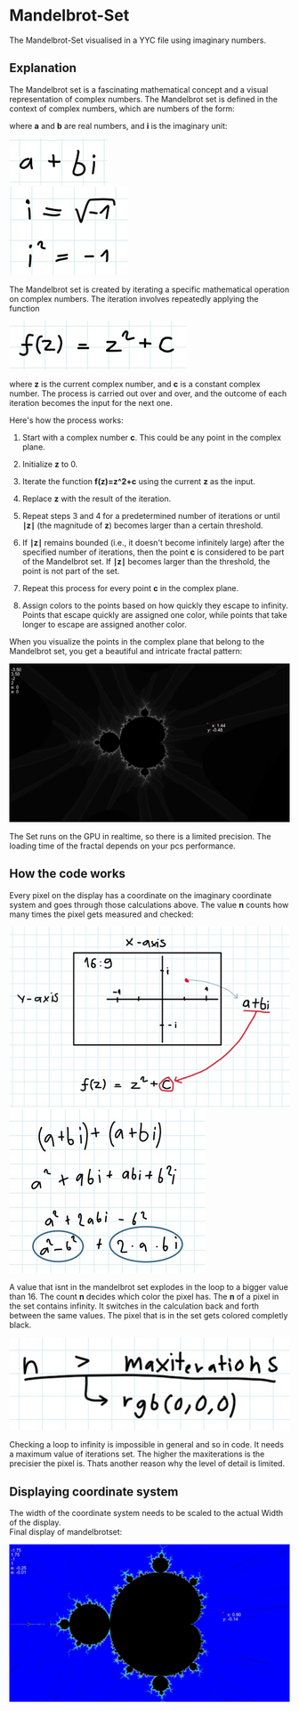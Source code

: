 # Mandelbrot-Set
The Mandelbrot-Set visualised in a YYC file using imaginary numbers.

## Explanation
The Mandelbrot set is a fascinating mathematical concept and a visual representation of complex numbers. The Mandelbrot set is defined in the context of complex numbers, which are numbers of the form:  


where **a** and **b** are real numbers, and **i** is the imaginary unit:  
  
![Alt text](/AplusBImage.jpg)  
![Alt text](/ImaginarynumberImage.jpg)  

The Mandelbrot set is created by iterating a specific mathematical operation on complex numbers. The iteration involves repeatedly applying the function  
  
![Alt text](/functionImage.jpg)  

where **z** is the current complex number, and **c** is a constant complex number. The process is carried out over and over, and the outcome of each iteration becomes the input for the next one.

Here's how the process works:

1. Start with a complex number **c**. This could be any point in the complex plane.

2. Initialize **z** to 0.

3. Iterate the function **f(z)=z^2+c**
using the current **z** as the input.

4. Replace **z** with the result of the iteration.

5. Repeat steps 3 and 4 for a predetermined number of iterations or until **∣z∣** (the magnitude of **z**) becomes larger than a certain threshold.

6. If **∣z∣** remains bounded (i.e., it doesn't become infinitely large) after the specified number of iterations, then the point **c** is considered to be part of the Mandelbrot set. If **∣z∣** becomes larger than the threshold, the point is not part of the set.

7. Repeat this process for every point **c** in the complex plane.

8. Assign colors to the points based on how quickly they escape to infinity. Points that escape quickly are assigned one color, while points that take longer to escape are assigned another color.

When you visualize the points in the complex plane that belong to the Mandelbrot set, you get a beautiful and intricate fractal pattern:  
  
![Alt text](/MandelbrotsetImage.jpg)  

The Set runs on the GPU in realtime, so there is a limited precision. 
The loading time of the fractal depends on your pcs performance.

## How the code works
Every pixel on the display has a coordinate on the imaginary coordinate system and goes through those calculations above. The value **n** counts how many times the pixel gets measured and checked:  
  
![Alt text](/DisplayImage.jpg)  
![Alt text](/FormulaofCImage.jpg)  

A value that isnt in the mandelbrot set explodes in the loop to a bigger value than 16. The count **n** decides which color the pixel has. The **n** of a pixel in the set contains infinity. It switches in the calculation back and forth between the same values. The pixel that is in the set gets colored completly black.  
  
![Alt text](/ColorinSetImage.jpg)  

Checking a loop to infinity is impossible in general and so in code. It needs a maximum value of iterations set. The higher the maxiterations is the precisier the pixel is.
Thats another reason why the level of detail is limited.

## Displaying coordinate system
The width of the coordinate system needs to be scaled to the actual Width of the display.  
Final display of mandelbrotset:  
  
![Alt text](/Mandelbrotset2Image.jpg)  
